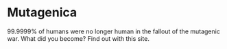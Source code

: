 # Mutagenica
99.9999% of humans were no longer human in the fallout of the mutagenic war. What did you become? Find out with this site.
